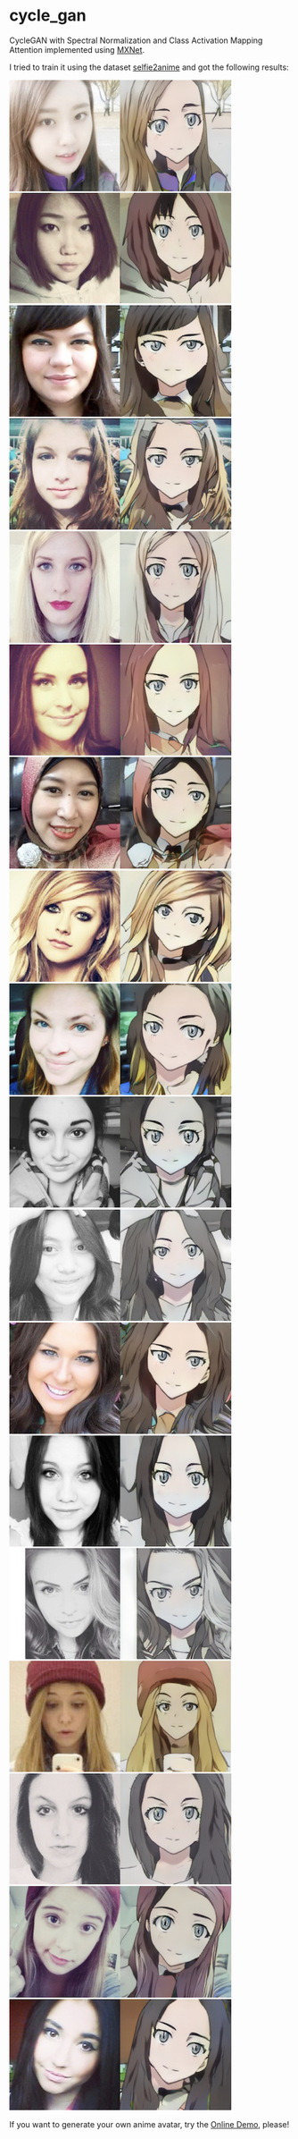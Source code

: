 # cycle_gan

CycleGAN with Spectral Normalization and Class Activation Mapping Attention implemented using [MXNet](https://mxnet.incubator.apache.org/).

I tried to train it using the dataset [selfie2anime](https://www.kaggle.com/arnaud58/selfie2anime) and got the following results:

![p1](/docs/w1.jpg)
![p2](/docs/w2.jpg)
![p3](/docs/w3.jpg)
![p4](/docs/w4.jpg)
![p5](/docs/w5.jpg)
![p6](/docs/w6.jpg)
![p7](/docs/w7.jpg)
![p8](/docs/w8.jpg)
![p9](/docs/w9.jpg)

If you want to generate your own anime avatar, try the [Online Demo](https://ufownl.github.io/cycle_gan/selfie2anime.html?server=https://avatar.rangerufo.site), please!
